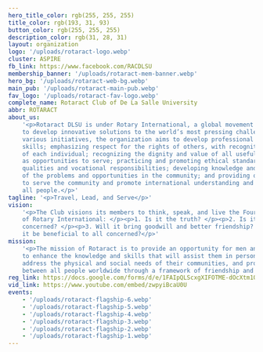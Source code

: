 ```yaml
---
hero_title_color: rgb(255, 255, 255)
title_color: rgb(193, 31, 93)
button_color: rgb(255, 255, 255)
description_color: rgb(31, 28, 31)
layout: organization
logo: '/uploads/rotaract-logo.webp'
cluster: ASPIRE
fb_link: https://www.facebook.com/RACDLSU
membership_banner: '/uploads/rotaract-mem-banner.webp'
hero_bg: '/uploads/rotaract-web-bg.webp'
main_pub: '/uploads/rotaract-main-pub.webp'
fav_logo: '/uploads/rotaract-fav-logo.webp'
complete_name: Rotaract Club of De La Salle University
abbr: ROTARACT
about_us:
    '<p>Rotaract DLSU is under Rotary International, a global movement for leaders
    to develop innovative solutions to the world’s most pressing challenges. Through
    various initiatives, the organization aims to develop professional and leadership
    skills; emphasizing respect for the rights of others, with recognition of the worth
    of each individual; recognizing the dignity and value of all useful occupations
    as opportunities to serve; practicing and promoting ethical standards as leadership
    qualities and vocational responsibilities; developing knowledge and understanding
    of the problems and opportunities in the community; and providing opportunities
    to serve the community and promote international understanding and goodwill toward
    all people.</p>'
tagline: '<p>Travel, Lead, and Serve</p>'
vision:
    '<p>The Club visions its members to think, speak, and live the Four-Way Test
    of Rotary International: </p><p>1. Is it the truth? </p><p>2. Is it fair to all
    concerned? </p><p>3. Will it bring goodwill and better friendship? </p><p>4. Will
    it be beneficial to all concerned?</p>'
mission:
    '<p>The mission of Rotaract is to provide an opportunity for men and women
    to enhance the knowledge and skills that will assist them in personal development,
    address the physical and social needs of their communities, and promote better relations
    between all people worldwide through a framework of friendship and service.</p><p><br></p>'
reg_link: https://docs.google.com/forms/d/e/1FAIpQLScxgXIFOTME-dOcXtm1QUrj47KSy_noWN1TNGHtMy_m0F3hdg/viewform?usp=sf_link
vid_link: https://www.youtube.com/embed/zwpyiBcaU0U
events:
    - '/uploads/rotaract-flagship-6.webp'
    - '/uploads/rotaract-flagship-5.webp'
    - '/uploads/rotaract-flagship-4.webp'
    - '/uploads/rotaract-flagship-3.webp'
    - '/uploads/rotaract-flagship-2.webp'
    - '/uploads/rotaract-flagship-1.webp'
---
```

